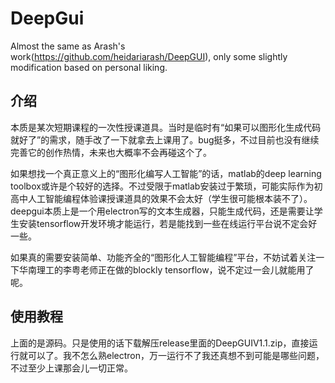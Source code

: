 # DeepGui
Almost the same as Arash's work(https://github.com/heidariarash/DeepGUI), only some slightly modification based on personal liking.

## 介绍
本质是某次短期课程的一次性授课道具。当时是临时有“如果可以图形化生成代码就好了”的需求，随手改了一下就拿去上课用了。bug挺多，不过目前也没有继续完善它的创作热情，未来也大概率不会再碰这个了。

如果想找一个真正意义上的“图形化编写人工智能”的话，matlab的deep learning toolbox或许是个较好的选择。不过受限于matlab安装过于繁琐，可能实际作为初高中人工智能编程体验课授课道具的效果不会太好（学生很可能根本装不了）。deepgui本质上是一个用electron写的文本生成器，只能生成代码，还是需要让学生安装tensorflow开发环境才能运行，若是能找到一些在线运行平台说不定会好一些。

如果真的需要安装简单、功能齐全的“图形化人工智能编程”平台，不妨试着关注一下华南理工的李粤老师正在做的blockly tensorflow，说不定过一会儿就能用了呢。

## 使用教程
上面的是源码。只是使用的话下载解压release里面的DeepGUIV1.1.zip，直接运行就可以了。我不怎么熟electron，万一运行不了我还真想不到可能是哪些问题，不过至少上课那会儿一切正常。
